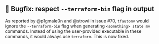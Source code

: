 ## 🐛 Bugfix: respect `--terraform-bin` flag in output

As reported by @p1gmale0n and @strowi in issue #70, `tfautomv` would ignore the `--terraform-bin` flag when generating `<something> state mv` commands. Instead of using the user-provided executable in these commands, it would always use `terraform`. This is now fixed.
